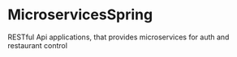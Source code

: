 # MicroservicesSpring
RESTful Api applications, that provides microservices for auth and restaurant control
